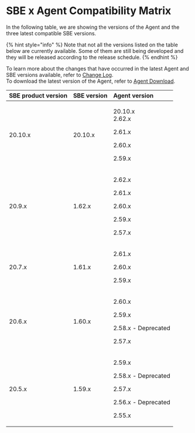# SBE x Agent Compatibility Matrix

In the following table, we are showing the versions of the Agent and the three latest compatible SBE versions.

{% hint style="info" %}
Note that not all the versions listed on the table below are currently available. Some of them are still being developed and they will be released according to the release schedule.
{% endhint %}

To learn more about the changes that have occurred in the latest Agent and SBE versions available, refer to [Change Log](../change-log.md).  
To download the latest version of the Agent, refer to [Agent Download](agent-2.x-and-above-installation.md#agent-download).

<table>
  <thead>
    <tr>
      <th style="text-align:left">SBE product version</th>
      <th style="text-align:left">SBE version</th>
      <th style="text-align:left">Agent version</th>
    </tr>
  </thead>
  <tbody>
    <tr>
      <td style="text-align:left">20.10.x</td>
      <td style="text-align:left">20.10.x</td>
      <td style="text-align:left">
        <p>20.10.x
          <br />2.62.x</p>
        <p>2.61.x</p>
        <p>2.60.x</p>
        <p>2.59.x</p>
      </td>
    </tr>
    <tr>
      <td style="text-align:left">20.9.x</td>
      <td style="text-align:left">1.62.x</td>
      <td style="text-align:left">
        <p>2.62.x</p>
        <p>2.61.x</p>
        <p>2.60.x</p>
        <p>2.59.x</p>
        <p>2.57.x</p>
      </td>
    </tr>
    <tr>
      <td style="text-align:left">20.7.x</td>
      <td style="text-align:left">1.61.x</td>
      <td style="text-align:left">
        <p>2.61.x</p>
        <p>2.60.x</p>
        <p>2.59.x</p>
      </td>
    </tr>
    <tr>
      <td style="text-align:left">20.6.x</td>
      <td style="text-align:left">1.60.x</td>
      <td style="text-align:left">
        <p>2.60.x</p>
        <p>2.59.x</p>
        <p>2.58.x - Deprecated</p>
        <p>2.57.x</p>
      </td>
    </tr>
    <tr>
      <td style="text-align:left">20.5.x</td>
      <td style="text-align:left">1.59.x</td>
      <td style="text-align:left">
        <p>2.59.x</p>
        <p>2.58.x - Deprecated</p>
        <p>2.57.x</p>
        <p>2.56.x - Deprecated</p>
        <p>2.55.x</p>
      </td>
    </tr>
  </tbody>
</table>

